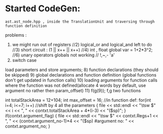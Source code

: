 # Started CodeGen:
	ast.ast_node.hpp , inside the TranslationUnit and traversing through function definition
problems :
1) we might run out of registers
//2) logical_or and logical_and left to do 
//3) short circuit : (1 || x++ || x++) 
//4) int , float global var = 1+2*3^2;      
//6) unary operators globals not working // !,~,- 'a'
7) switch case

load parameters and store arguments;
8) function declarations (they should be skipped)
9) global declarations and function definition (global functions don't get updated in function calls)
10) loading arguments for function calls where the function was not defined(allocate 4 words byy default, use argument no rather then param_offset)
11) f(g(9)); f,g two functions


int totalStackArea = 12+104;
int max_offset = 16;
//in function def:
for(int i=4; i<=7; i++) //shift by 4 all the parameters
{
	file << std::endl << "\tsw $" << i <<  ", " << contxt.totalStackArea + 4*(i-3) << "($sp)"; 
}
if(contxt.argument_flag)
{
	file << std::endl << "\tsw $" << contxt.Regs+1 << ", " << (contxt.argument_no-1)*4 << "($sp) #argument no: " << contxt.argument_no;
}